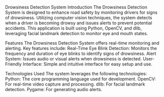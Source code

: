 Drowsiness Detection System
Introduction
The Drowsiness Detection System is designed to enhance road safety by monitoring drivers for signs of drowsiness. Utilizing computer vision techniques, the system detects when a driver is becoming drowsy and issues alerts to prevent potential accidents. This application is built using Python, OpenCV, and dlib, leveraging facial landmark detection to monitor eye and mouth states.

Features
The Drowsiness Detection System offers real-time monitoring and alerting. Key features include:
Real-Time Eye Blink Detection: Monitors the frequency and duration of eye blinks to identify signs of drowsiness.
Alert System: Issues audio or visual alerts when drowsiness is detected.
User-Friendly Interface: Simple and intuitive interface for easy setup and use.

Technologies Used
The system leverages the following technologies:
Python: The core programming language used for development.
OpenCV: For real-time video capture and processing.
dlib: For facial landmark detection.
Pygame: For generating audio alerts.
